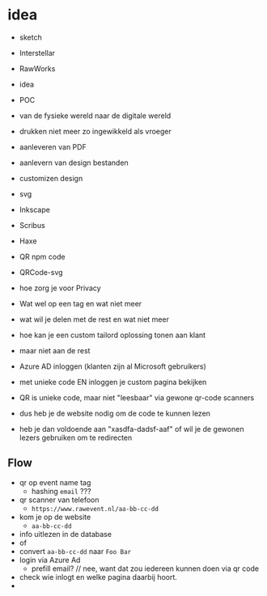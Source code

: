 # idea

- sketch
- Interstellar
- RawWorks
- idea
- POC
- van de fysieke wereld naar de digitale wereld

- drukken niet meer zo ingewikkeld als vroeger
- aanleveren van PDF
- aanlevern van design bestanden
- customizen design
- svg
- Inkscape
- Scribus
- Haxe
- QR npm code
- QRCode-svg

- hoe zorg je voor Privacy
- Wat wel op een tag en wat niet meer
- wat wil je delen met de rest en wat niet meer
- hoe kan je een custom tailord oplossing tonen aan klant
- maar niet aan de rest
- Azure AD inloggen (klanten zijn al Microsoft gebruikers)
- met unieke code EN inloggen je custom pagina bekijken
- QR is unieke code, maar niet "leesbaar" via gewone qr-code scanners
- dus heb je de website nodig om de code te kunnen lezen

- heb je dan voldoende aan "xasdfa-dadsf-aaf" of wil je de gewonen lezers gebruiken om te redirecten

## Flow

- qr op event name tag
  - hashing `email` ???
- qr scanner van telefoon
  - `https://www.rawevent.nl/aa-bb-cc-dd`
- kom je op de website
  - `aa-bb-cc-dd`
- info uitlezen in de database
- of
- convert `aa-bb-cc-dd` naar `Foo Bar`
- login via Azure Ad
  - prefill email? // nee, want dat zou iedereen kunnen doen via qr code
- check wie inlogt en welke pagina daarbij hoort.
-
